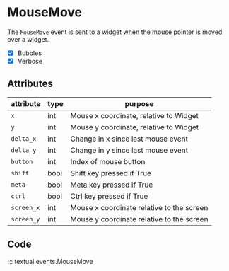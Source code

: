 # MouseMove

The `MouseMove` event is sent to a widget when the mouse pointer is moved over a widget.

- [x] Bubbles
- [x] Verbose

## Attributes

| attribute  | type | purpose                                   |
|------------|------|-------------------------------------------|
| `x`        | int  | Mouse x coordinate, relative to Widget    |
| `y`        | int  | Mouse y coordinate, relative to Widget    |
| `delta_x`  | int  | Change in x since last mouse event        |
| `delta_y`  | int  | Change in y since last mouse event        |
| `button`   | int  | Index of mouse button                     |
| `shift`    | bool | Shift key pressed if True                 |
| `meta`     | bool | Meta key pressed if True                  |
| `ctrl`     | bool | Ctrl key pressed if True                  |
| `screen_x` | int  | Mouse x coordinate relative to the screen |
| `screen_y` | int  | Mouse y coordinate relative to the screen |

## Code

::: textual.events.MouseMove

